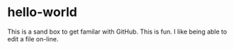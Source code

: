 # hello-world
This is a sand box to get familar with GitHub.
This is fun.  I like being able to edit a file on-line.

